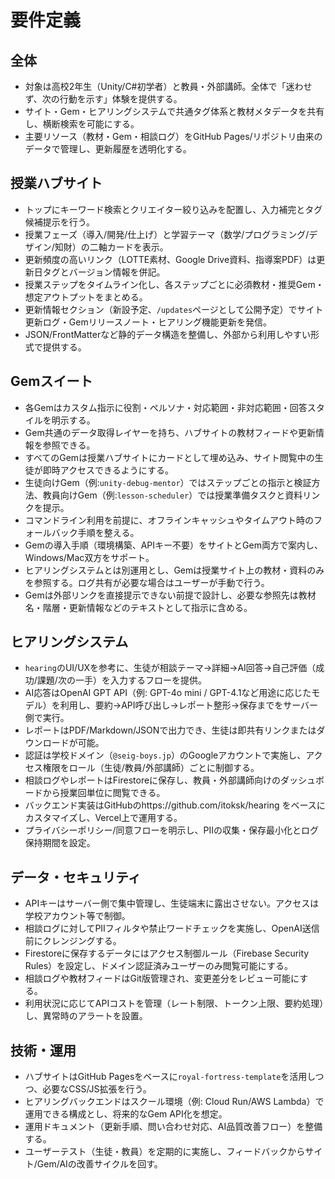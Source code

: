 # 要件定義
## 全体
- 対象は高校2年生（Unity/C#初学者）と教員・外部講師。全体で「迷わせず、次の行動を示す」体験を提供する。
- サイト・Gem・ヒアリングシステムで共通タグ体系と教材メタデータを共有し、横断検索を可能にする。
- 主要リソース（教材・Gem・相談ログ）をGitHub Pages/リポジトリ由来のデータで管理し、更新履歴を透明化する。

## 授業ハブサイト
- トップにキーワード検索とクリエイター絞り込みを配置し、入力補完とタグ候補提示を行う。
- 授業フェーズ（導入/開発/仕上げ）と学習テーマ（数学/プログラミング/デザイン/知財）の二軸カードを表示。
- 更新頻度の高いリンク（LOTTE素材、Google Drive資料、指導案PDF）は更新日タグとバージョン情報を併記。
- 授業ステップをタイムライン化し、各ステップごとに必須教材・推奨Gem・想定アウトプットをまとめる。
- 更新情報セクション（新設予定、`/updates`ページとして公開予定）でサイト更新ログ・Gemリリースノート・ヒアリング機能更新を発信。
- JSON/FrontMatterなど静的データ構造を整備し、外部から利用しやすい形式で提供する。

## Gemスイート
- 各Gemはカスタム指示に役割・ペルソナ・対応範囲・非対応範囲・回答スタイルを明示する。
- Gem共通のデータ取得レイヤーを持ち、ハブサイトの教材フィードや更新情報を参照できる。
- すべてのGemは授業ハブサイトにカードとして埋め込み、サイト閲覧中の生徒が即時アクセスできるようにする。
- 生徒向けGem（例:`unity-debug-mentor`）ではステップごとの指示と検証方法、教員向けGem（例:`lesson-scheduler`）では授業準備タスクと資料リンクを提示。
- コマンドライン利用を前提に、オフラインキャッシュやタイムアウト時のフォールバック手順を整える。
- Gemの導入手順（環境構築、APIキー不要）をサイトとGem両方で案内し、Windows/Mac双方をサポート。
- ヒアリングシステムとは別運用とし、Gemは授業サイト上の教材・資料のみを参照する。ログ共有が必要な場合はユーザーが手動で行う。
- Gemは外部リンクを直接提示できない前提で設計し、必要な参照先は教材名・階層・更新情報などのテキストとして指示に含める。

## ヒアリングシステム
- `hearing`のUI/UXを参考に、生徒が相談テーマ→詳細→AI回答→自己評価（成功/課題/次の一手）を入力するフローを提供。
- AI応答はOpenAI GPT API（例: GPT-4o mini / GPT-4.1など用途に応じたモデル）を利用し、要約→API呼び出し→レポート整形→保存までをサーバー側で実行。
- レポートはPDF/Markdown/JSONで出力でき、生徒は即共有リンクまたはダウンロードが可能。
- 認証は学校ドメイン（`@seig-boys.jp`）のGoogleアカウントで実施し、アクセス権限をロール（生徒/教員/外部講師）ごとに制御する。
- 相談ログやレポートはFirestoreに保存し、教員・外部講師向けのダッシュボードから授業回単位に閲覧できる。
- バックエンド実装はGitHubのhttps://github.com/itoksk/hearing をベースにカスタマイズし、Vercel上で運用する。
- プライバシーポリシー/同意フローを明示し、PIIの収集・保存最小化とログ保持期間を設定。

## データ・セキュリティ
- APIキーはサーバー側で集中管理し、生徒端末に露出させない。アクセスは学校アカウント等で制御。
- 相談ログに対してPIIフィルタや禁止ワードチェックを実施し、OpenAI送信前にクレンジングする。
- Firestoreに保存するデータにはアクセス制御ルール（Firebase Security Rules）を設定し、ドメイン認証済みユーザーのみ閲覧可能にする。
- 相談ログや教材フィードはGit版管理され、変更差分をレビュー可能にする。
- 利用状況に応じてAPIコストを管理（レート制限、トークン上限、要約処理）し、異常時のアラートを設置。

## 技術・運用
- ハブサイトはGitHub Pagesをベースに`royal-fortress-template`を活用しつつ、必要なCSS/JS拡張を行う。
- ヒアリングバックエンドはスクール環境（例: Cloud Run/AWS Lambda）で運用できる構成とし、将来的なGem API化を想定。
- 運用ドキュメント（更新手順、問い合わせ対応、AI品質改善フロー）を整備する。
- ユーザーテスト（生徒・教員）を定期的に実施し、フィードバックからサイト/Gem/AIの改善サイクルを回す。
